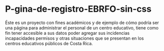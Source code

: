 # P-gina-de-registro-EBRFO-sin-css
Éste es un proyecto con fines académicos y de ejemplo de cómo podría ser una página para administrar el personal de un centro educativo, tiene como fin tener accesible a sus datos poder agregar sus incidencias incapacidades permisos y otras situaciones que se presentan en los centros educativos públicos de Costa Rica.
